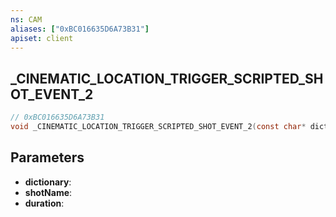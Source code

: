 ```yaml
---
ns: CAM
aliases: ["0xBC016635D6A73B31"]
apiset: client
---
```

## _CINEMATIC_LOCATION_TRIGGER_SCRIPTED_SHOT_EVENT_2

```c
// 0xBC016635D6A73B31
void _CINEMATIC_LOCATION_TRIGGER_SCRIPTED_SHOT_EVENT_2(const char* dictionary,const char* shotName,int duration);
```


## Parameters
* **dictionary**:
* **shotName**:
* **duration**:



